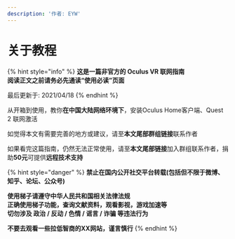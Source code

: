 ```yaml
---
description: '作者: EYW'
---
```


# 关于教程

{% hint style="info" %}
**这是一篇非官方的 Oculus VR 联网指南**  
**阅读正文之前请务必先通读“使用必读”页面**

最后更新于: 2021/04/18
{% endhint %}

从开箱到使用，教你**在中国大陆网络环境下**，安装Oculus Home客户端、Quest 2 联网激活

如觉得本文有需要完善的地方或建议，请至**本文尾部群组链接**联系作者

如果看完这篇指南，仍然无法正常使用，请至**本文尾部链接**加入群组联系作者，捐助**50元**可提供**远程技术支持**

{% hint style="danger" %}
**禁止在国内公开社交平台转载\(包括但不限于微博、知乎、论坛、公众号\)**

**使用梯子请遵守中华人民共和国相关法律法规  
正确使用梯子功能，查询文献资料，观看影视，游戏加速等  
切勿涉及 政治 / 反动 / 色情 / 谣言 / 诈骗 等违法行为**

**不要去观看一些拉低智商的XX网站，谨言慎行**
{% endhint %}

